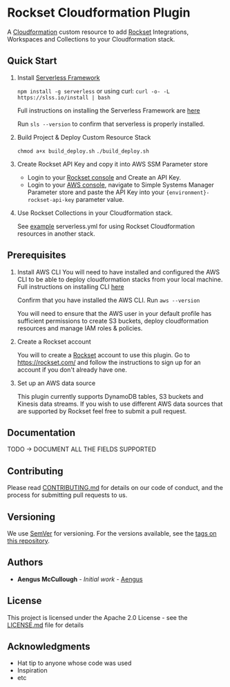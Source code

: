# Rockset Cloudformation Plugin

A [Cloudformation](https://aws.amazon.com/cloudformation/) custom resource to add  [Rockset](https://rockset.com/) 
Integrations, Workspaces and Collections to your Cloudformation stack.

## Quick Start

1.  Install [Serverless Framework](https://serverless.com/framework/)

      `npm install -g serverless` or using curl: `curl -o- -L https://slss.io/install | bash` 
      
      Full instructions on installing the Serverless Framework are [here](https://serverless.com/framework/docs/getting-started/)
          
      Run `sls --version` to confirm that serverless is properly installed.

2.  Build Project & Deploy Custom Resource Stack

    `chmod a+x build_deploy.sh`
    `./build_deploy.sh`

3.  Create Rockset API Key and copy it into AWS SSM Parameter store
    
    - Login to your [Rockset console](https://console.rockset.com/) and Create an API Key.
    - Login to your [AWS console](https://console.aws.amazon.com/), navigate to Simple 
    Systems Manager Parameter store and paste the API Key into your `{environment}-rockset-api-key`
     parameter value.
     
4.  Use Rockset Collections in your Cloudformation stack.  

    See [example](example/serverless.yml) serverless.yml for using Rockset Cloudformation resources 
    in another stack.
    

## Prerequisites

1.  Install AWS CLI
    You will need to have installed and configured the AWS CLI to be able to deploy cloudformation stacks from your local machine.  
    Full instructions on installing CLI [here](https://docs.aws.amazon.com/cli/latest/userguide/cli-chap-install.html)
    
    Confirm that you have installed the AWS CLI.  Run `aws --version` 

    You will need to ensure that the AWS user in your default profile has sufficient permissions to create S3 buckets, deploy cloudformation resources and
    manage IAM roles & policies.

2.  Create a Rockset account

    You will to create a [Rockset](https://rockset.com/) account to use this plugin.  Go to https://rockset.com/  and follow the instructions to sign up for an 
    account if you don't already have one.

3.  Set up an AWS data source

    This plugin currently supports DynamoDB tables, S3 buckets and Kinesis data streams.  If you wish to use different AWS data sources that are supported by Rockset
    feel free to submit a pull request.     

 
## Documentation
TODO -> DOCUMENT ALL THE FIELDS SUPPORTED


## Contributing

Please read [CONTRIBUTING.md](CONTRIBUTING.md) for details on our code of conduct, and the process for submitting pull requests to us.

## Versioning

We use [SemVer](http://semver.org/) for versioning. For the versions available, see the [tags on this repository](https://github.com/your/project/tags). 

## Authors

* **Aengus McCullough** - *Initial work* - [Aengus](https://github.com/aengus1)


## License

This project is licensed under the Apache 2.0 License - see the [LICENSE.md](LICENSE.md) file for details

## Acknowledgments

* Hat tip to anyone whose code was used
* Inspiration
* etc